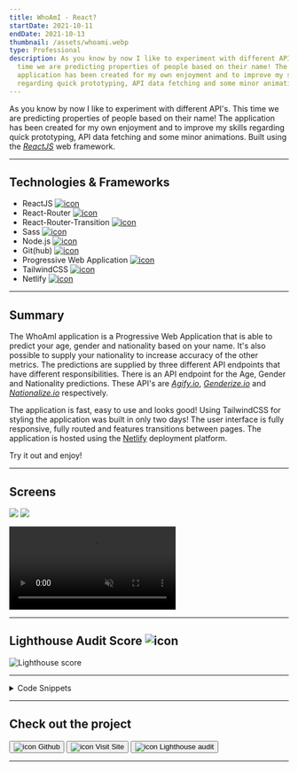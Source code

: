 ```yaml
---
title: WhoAmI - React?
startDate: 2021-10-11
endDate: 2021-10-13
thumbnail: /assets/whoami.webp
type: Professional
description: As you know by now I like to experiment with different API's. This
  time we are predicting properties of people based on their name! The
  application has been created for my own enjoyment and to improve my skills
  regarding quick prototyping, API data fetching and some minor animations.
---
```


As you know by now I like to experiment with different API's. This time we are predicting properties of people based on their name!
The application has been created for my own enjoyment and to improve my skills regarding quick prototyping, API data fetching
and some minor animations. Built using the *[ReactJS](https://reactjs.org/)* web framework.

- - -

## Technologies & Frameworks

* ReactJS [![icon](/assets/react.png)](https://reactjs.org/)
* React-Router [![icon](/assets/react-router.png)](https://reactrouter.com/)
* React-Router-Transition [![icon](/assets/react-router.png)](http://maisano.github.io/react-router-transition/)
* Sass [![icon](/assets/sass.png)](https://sass-lang.com/)
* Node.js [![icon](/assets/nodejs.png)](https://www.nodejs.org/)
* Git(hub) [![icon](/assets/github.png)](https://www.github.com/)
* Progressive Web Application [![icon](/assets/pwa.png)](https://web.dev/progressive-web-apps/)
* TailwindCSS [![icon](/assets/tailwindcss.png)](https://tailwindcss.com/)
* Netlify [![icon](/assets/netlify.png)](https://netlify.com/)

- - -

## Summary

The WhoAmI application is a Progressive Web Application that is able to predict your age, gender and nationality based on your name. 
It's also possible to supply your nationality to increase accuracy of the other metrics. The predictions are supplied by three
different API endpoints that have different responsibilities. There is an API endpoint for the Age, Gender and Nationality predictions.
These API's are *[Agify.io](http://Agify.io/)*, *[Genderize.io](http://Genderize.io/)*  and *[Nationalize.io](http://Nationalize.io/)* respectively.

The application is fast, easy to use and looks good! Using TailwindCSS for styling the application was built in only two days!
The user interface is fully responsive, fully routed and features transitions between pages. 
The application is hosted using the [Netlify](https://netlify.com/) deployment platform.

Try it out and enjoy!

- - -

## Screens

<div class="images-grid">
<img src="/assets/whoami_1.webp" />
<img src="/assets/whoami_2.webp" />
</div>

<video autoplay muted loop playsinline controls src="/assets/whoami.webm"></video>

- - -

## Lighthouse Audit Score ![icon](/assets/lighthouse.png)

![Lighthouse score](/assets/lighthouse_whoami.png)

- - -

<details>
<summary>Code Snippets</summary>
<div>

The following are some code snippets of pieces of code I'm proud of from this project. The snippets demonstrate clean, concise and powerful code. *(Code has been compacted)*
The largest file in the project is 80 lines of code which says something about the simplicity of the code.

**App component**\
The App component is responsible for housing the application layout & content and showing the correct pages based on route. 

```javascript
function App() {
  return (
      <Router>
          <div id="app" className={'text-text-primary'}>

              <div id={'background'} className={'fixed w-full h-full bg-primary top-0'}/>

              <Menu/>

              <Wave id={'wave'} className={'fixed bottom-0 bg-primary transition-transform origin-bottom scale-x-450 scale-y-650 animate-waveSm xsm:scale-150 xsm:animate-waveXsm sm:scale-100 sm:animate-wave'}/>

              <AnimatedSwitch
                  atEnter={{opacity: 0}}
                  atLeave={{opacity: 0}}
                  atActive={{opacity: 1}}
                  className={'relative'}>

                  <Route exact path='/' component={Home}/>

                  <Route exact path={['/result', '/result/:name', '/result/:name/:countryCode']} component={Result}/>

                  <Route path="/about" component={About}/>

                  <Route component={NotFound}/>

              </AnimatedSwitch>

              <Loader/>

          </div>
      </Router>
  );
}
```

**Results page**\
This code snippet demonstrates the Results page. It performs API requests to the different endpoints based on url parameters,
then the results are displayed in the DOM to the user.

```javascript
function Result() {
    const history = useHistory();
    const match = useRouteMatch();

    const name = match.params.name
    const countryCode = match.params.countryCode?.toUpperCase()
    const [result, setResult] = useState()

    useEffect(() => {
        if (name && !countryCode) {
            ApiService.lookUpByName(name).then(result => {
                setResult(result)
            })
        } else if (name && countryCode) {
            ApiService.lookUpByNameAndCountry(name, countryCode).then(result => {
                setResult(result)
            })
        } else { history.replace('/') }
    }, [name, countryCode, history])

    return (
        <Layout>
            <div className={'text-center'}>
                <h1 className={'main-title'}>Who Am I?</h1>
            </div>
            { result &&
            <div className={"content-container"}>
                <div className={'text-center bg-accent-1 p-4 shadow-lg sm:px-24'}>
                    <h1 className={'text-4xl my-4'}>{capitalize(name)}</h1>

                    {countryCode &&
                        <h2 className={'text-accent-3 mb-4'}>From <span className={'text-text-primary'}>{iso3311a2.getCountry(countryCode)}</span></h2>
                    }
                    
                    { !!result.ageResult?.age && <>
                        <h2 className={'text-accent-3'}>Age</h2>
                        <h1 className={'text-4xl mb-4'}>{result.ageResult.age}</h1></>
                    }

                    { !!result.genderResult?.gender && <>
                        <h2 className={'text-accent-3'}>Gender</h2>
                        {result.genderResult.gender === 'male' ?
                            <Male className={'fill-current w-[64px] h-[64px] m-auto'}/> :
                            <Female className={'fill-current w-[64px] h-[64px] m-auto'}/>
                        }
                        <div className={'text-sm text-accent-3 mb-4'}>Probability: <span className={'text-text-primary'}>{Math.round(100 * result.genderResult.probability)}%</span></div></>
                    }

                    { !!result.nationalityResult?.country?.length && <>
                        <h2 className={'text-accent-3'}>Nationality</h2>
                        <h1 className={'text-4xl'}>{iso3311a2.getCountry(result.nationalityResult.country[0].country_id)}</h1>
                        <div className={'text-sm text-accent-3'}>Probability: <span className={'text-text-primary'}>{Math.round(100 * result.nationalityResult.country[0].probability)}%</span></div></>
                    }

                    { !(!!result?.ageResult?.age || !!result?.genderResult?.gender || !!result?.nationalityResult?.country?.length) && <>
                        <span className={'text-primary block'}>You are a unknown alien... 👾</span>
                        <span className={'text-secondary text-sm'}>No known data based on your name.</span></>
                    }
                </div>
                <button onClick={() => { history.push('/') }} className={"bg-secondary p-2 text-primary font-bold transition-transform ease-in-out hover:scale-105 active:scale-95"}>Try Again!</button>
            </div>
            }
        </Layout>
    );
}
```

**API Service**\
This code snippet demonstrates the API Service JavaScript file. It performs API requests to each of the different endpoints
based on a supplied name or name & nationality. It then performs and combined the different results of each API request into a single
promise to be consumed by the application.

```javascript
const ApiService = {
    doLoad(url) { // Base method for doing http Get requests and returning the result
        return fetch(url).then(response => {
            if (response.status === 404) { return '' }
            if (response.status === 200) { return response.json() }})
            .then(data => {
                return data
            })
    },

    async lookUpByName(name) {
        const [ageResult, genderResult, nationalityResult] = await Promise.all([
            AgeService.getAgeByName(name),
            GenderService.getGenderByName(name),
            NationalityService.getNationalityByName(name)
        ]);

        return {ageResult, genderResult, nationalityResult}
    },

    async lookUpByNameAndCountry(name, countryCode) {
        const [ageResult, genderResult] = await Promise.all([
            AgeService.getAgeByNameAndCountry(name, countryCode),
            GenderService.getGenderByNameAndCountry(name, countryCode)
        ]);

        return {ageResult, genderResult}
    }
}
```

**Age Service**\
This code snippet demonstrates the Age Service JavaScript file. It performs API requests to the *[Agify.io](http://Agify.io/)* endpoint
based on a supplied name or name & nationality. It then returns the results or catches and throws a user-friendly error.

```javascript
const AgeService = {
    baseUrl: "https://api.agify.io",

    getAgeByName(name) {
        return ApiService.doLoad(`${this.baseUrl}?name=${name}`).then(jsonData => {
            return jsonData
        }).catch(e => {
            console.log('Error', e)
            alert('Error retrieving age by name... \nPlease try again later!',)
        })
    },

    getAgeByNameAndCountry(name, countryCode) {
        return ApiService.doLoad(`${this.baseUrl}?name=${name}&country_id=${countryCode}`).then(jsonData => {
            return jsonData
        }).catch(e => {
            console.log('Error', e)
            alert('Error retrieving age by name and country... \nPlease try again later!',)
        })
    },
}
```

</div>
</details>

- - -

## Check out the project

[<button>![icon](/assets/github.png) Github</button>](https://github.com/alianza/who_am_i)
[<button>![icon](/assets/whoami.webp) Visit Site</button>](https://whoami.jwvbremen.nl/)
[<button>![icon](/assets/lighthouse.png) Lighthouse audit</button>](/assets/lighthouse_whoami.html)

- - -
